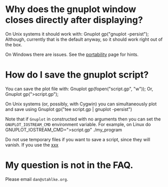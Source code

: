 # Why does the gnuplot window closes directly after displaying?

On Unix systems it should work with:
	Gnuplot gp("gnuplot -persist");
Although, currently that is the default anyway, so it should work right out of the box.

On Windows there are issues.  See the [portability](Portability) page for hints.

# How do I save the gnuplot script?

You can save the plot file with:
	Gnuplot gp(fopen("script.gp", "w"));
Or,
	Gnuplot gp(">script.gp");

On Unix systems (or, possibly, with Cygwin) you can simultaneously plot and save using
	Gnuplot gp("tee script.gp | gnuplot -persist")

Note that if `Gnuplot` in constructed with no arguments then you can set the `GNUPLOT_IOSTREAM_CMD` environment variable.  For example, on Linux do
	GNUPLOT_IOSTREAM_CMD=">script.gp" ./my_program

Do not use temporary files if you want to save a script, since they will vanish.  If you use
the [xxx](StdinVsTemporary)

# My question is not in the FAQ.

Please email `dan@stahlke.org`.

